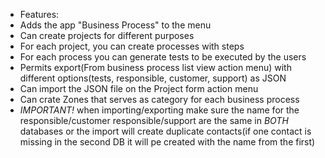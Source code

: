- Features:
 - Adds the app "Business Process" to the menu
 - Can create projects for different purposes
 - For each project, you can create processes with steps
 - For each process you can generate tests to be executed by the users
 - Permits export(From business process list view action menu) with different options(tests, responsible, customer, support) as JSON
 - Can import the JSON file on the Project form action menu
 - Can crate Zones that serves as category for each business process
 - *IMPORTANT!* when importing/exporting make sure the name for the responsible/customer responsible/support are the same in *BOTH* databases or the import will create duplicate contacts(if one contact is missing in the second DB it will pe created with the name from the first)

